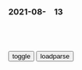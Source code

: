 ### 2021-08-　13

```note
```

<table id="tbc" style="white-space:pre-wrap">
</table>
<button onclick="toggleb()">toggle</button>
<button onclick="loadparse()">loadparse</button>
<br>
<!-- 🌸<br>🍅-　-🍑<hr>🍀 --> <textarea rows="30" cols="100" style="display: none" id="tar">

什么是莱顿弗罗斯特效应？将水滴上高温铁板，神奇的现象发生了！
https://haokan.baidu.com/v?vid=2120570558035026857

暴脾气动物行为大赏
https://www.bilibili.com/video/BV1eq4y1Q7d3

弹幕：中门对狙》
弹幕：礼尚往来
弹幕：赫尔 忒
弹幕：喷子》
弹幕：小学生打架
弹幕：网喷现状

一阵大风刮过，小鸭子全部被吹翻，下一秒鸭妈妈的反应太好笑了
https://haokan.baidu.com/v?vid=6926862661505847850

年轻一代开始思考 该如何解决老年人上网成瘾问题
http://news.cctv.com/2021/08/13/ARTIjkakcajITfw7Mv7q5MEF210813.shtml

神谷浩史著名的欧派宣言
https://www.bilibili.com/video/BV1kb4y167gw

安全气囊也有大讲究！使用不当分分钟成夺命气囊
https://www.sohu.com/a/230404230_642717

吉l气囊弹出爆炸，导致车主左眼失明，车主：车速只有25码
https://www.sohu.com/a/291141559_120017332

如果开车喝水时，安全气囊突然弹开会怎样？老外实验告诉你答案
https://haokan.baidu.com/v?vid=18258930230413905116

实验-来自1000度熔岩的巨型苦无刀，真的很成功
https://haokan.baidu.com/v?vid=15820346893095718964

5分钟看完科幻电影《透明人》如果能变成透明人，你最想做什么？
https://haokan.baidu.com/v?vid=13594187426548613252

人类未来的心脏被改造成机械性，一没电，只有慢慢等死
https://haokan.baidu.com/v?vid=9834612894922829337

第三封信

麻衣学姐为什么能够成为众多宅男的梦中情人，原因仅仅只是这几点
https://baijiahao.baidu.com/s?id=1662871886169544416&wfr=spider&for=pc

</textarea> <!-- 🍀<br>🍑-　-🍅<hr>🌸 -->

```tip
```

<script src="https://cdn.jsdelivr.net/npm/jquery@3.5.1/dist/jquery.min.js"></script>

<link rel="stylesheet" href="https://cdn.jsdelivr.net/gh/fancyapps/fancybox@3.5.7/dist/jquery.fancybox.min.css" />
<script src="https://cdn.jsdelivr.net/gh/fancyapps/fancybox@3.5.7/dist/jquery.fancybox.min.js"></script>

<script type="text/javascript">

var __urlRegex = /(\b(https?|ftp|file):\/\/[-A-Z0-9+&@#\/%?=~_|!:,.;]*[-A-Z0-9+&@#\/%=~_|])/ig;
var __imgRegex = /\.(?:jpe?g|gif|png)$/i;

loadparse();

function parseURL($string){

    var exp = __urlRegex;
    return $string.replace(exp,function(match){
            __imgRegex.lastIndex=0;
            if(__imgRegex.test(match)){
                return '<a data-fancybox="gallery" href="' + match.replace("/p=700", "")
                 + '"><img src="' + match.replace("/p=700", "/p=160x200")+'" width="64"></a>';
            }
            else{
                return '<a href="' + match + '" target="_blank">' + match + '</a>';
            }
        }
    );
}

function loadparse() {
  tbc.innerHTML = parseURL(tar.value);
}

function toggleb() {
  var x = document.getElementById("tar");
  if (x.style.display === "none") {
    x.style.display = "";
  } else {
    x.style.display = "none";
  }
}

</script>
